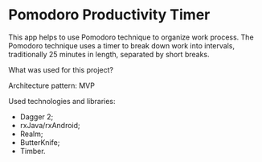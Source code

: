 # Pomodoro Productivity Timer 
This app helps to use Pomodoro technique to organize work process. The Pomodoro technique uses a timer to break down work into intervals, traditionally 25 minutes in length, separated by short breaks.

What was used for this project?

Architecture pattern: MVP

Used technologies and libraries:
- Dagger 2;
- rxJava/rxAndroid;
- Realm;
- ButterKnife;
- Timber.
